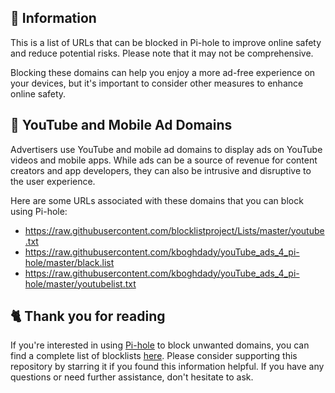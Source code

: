 <!-- [[> SEO
###### Title: 
###### Description: 
###### Tags: 
###### Canonical: /viewer/info/block/YouTube_and_mobile_ads_etc.
]]> -->

## 📃 Information
This is a list of URLs that can be blocked in Pi-hole to improve online safety and reduce potential risks.
Please note that it may not be comprehensive.

Blocking these domains can help you enjoy a more ad-free experience on your devices, but it's important to consider other measures to enhance online safety.

## 🔴 YouTube and Mobile Ad Domains
Advertisers use YouTube and mobile ad domains to display ads on YouTube videos and mobile apps.
While ads can be a source of revenue for content creators and app developers, they can also be intrusive and disruptive to the user experience.

Here are some URLs associated with these domains that you can block using Pi-hole:
- https://raw.githubusercontent.com/blocklistproject/Lists/master/youtube.txt
- https://raw.githubusercontent.com/kboghdady/youTube_ads_4_pi-hole/master/black.list
- https://raw.githubusercontent.com/kboghdady/youTube_ads_4_pi-hole/master/youtubelist.txt

## 🐈 Thank you for reading
If you're interested in using [Pi-hole](../What%20is%20Pi-hole.md) to block unwanted domains, you can find a complete list of blocklists [here](../../../lists/md/Pi-hole.md).
Please consider supporting this repository by starring it if you found this information helpful.
If you have any questions or need further assistance, don't hesitate to ask.